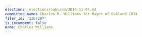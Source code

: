 ```yaml
---
election: _elections/oakland/2014-11-04.md
committee_name: Charles R. Williams for Mayor of Oakland 2014
filer_id: '1367207'
is_incumbent: false
name: Charles Williams
---
```


